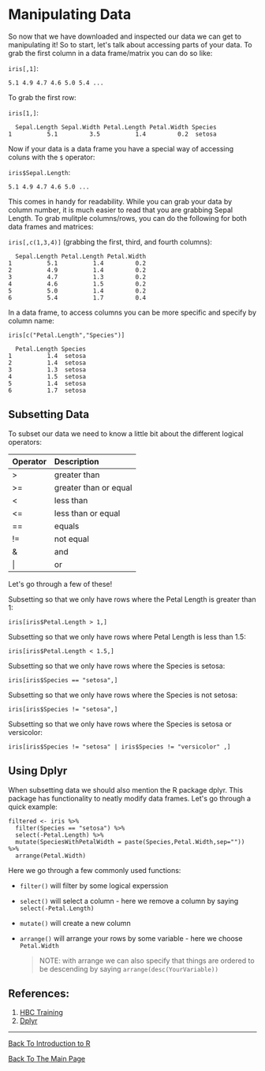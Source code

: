 # Manipulating Data

So now that we have downloaded and inspected our data we can get to manipulating it! So to start, let's talk about accessing parts of your data. To grab the first column in a data frame/matrix you can do so like:

```iris[,1]```:

```5.1 4.9 4.7 4.6 5.0 5.4 ...```

To grab the first row:

```iris[1,]```:

```
  Sepal.Length Sepal.Width Petal.Length Petal.Width Species
1          5.1         3.5          1.4         0.2  setosa
```

Now if your data is a data frame you have a special way of accessing coluns with the ```$``` operator:

```iris$Sepal.Length```:

```
5.1 4.9 4.7 4.6 5.0 ...
```

This comes in handy for readability. While you can grab your data by column number, it is much easier to read that you are grabbing Sepal Length. To grab mulitple columns/rows, you can do the following for both data frames and matrices:

```iris[,c(1,3,4)]``` (grabbing the first, third, and fourth columns):

```
  Sepal.Length Petal.Length Petal.Width
1          5.1          1.4         0.2
2          4.9          1.4         0.2
3          4.7          1.3         0.2
4          4.6          1.5         0.2
5          5.0          1.4         0.2
6          5.4          1.7         0.4
```

In a data frame, to access columns you can be more specific and specify by column name:

```iris[c("Petal.Length","Species")]```

```
  Petal.Length Species
1          1.4  setosa
2          1.4  setosa
3          1.3  setosa
4          1.5  setosa
5          1.4  setosa
6          1.7  setosa
```

## Subsetting Data

To subset our data we need to know a little bit about the different logical operators:

| Operator | Description |
:-------|:-----|
| > | greater than | 
| >= | greater than or equal |
| < | less than |
| <= | less than or equal |
| == | equals | 
| != | not equal |
| & | and |
| \| | or|

Let's go through a few of these!

Subsetting so that we only have rows where the Petal Length is greater than 1:

```iris[iris$Petal.Length > 1,]```

Subsetting so that we only have rows where Petal Length is less than 1.5:

```iris[iris$Petal.Length < 1.5,]```

Subsetting so that we only have rows where the Species is setosa:

```iris[iris$Species == "setosa",]```

Subsetting so that we only have rows where the Species is not setosa:

```iris[iris$Species != "setosa",]```

Subsetting so that we only have rows where the Species is setosa or versicolor:

```iris[iris$Species != "setosa" | iris$Species != "versicolor" ,]```

## Using Dplyr

When subsetting data we should also mention the R package dplyr. This package has functionality to neatly modify data frames. Let's go through a quick example:

```
filtered <- iris %>%
  filter(Species == "setosa") %>%
  select(-Petal.Length) %>%
  mutate(SpeciesWithPetalWidth = paste(Species,Petal.Width,sep="")) %>%
  arrange(Petal.Width)
```

Here we go through a few commonly used functions:

  * ```filter()``` will filter by some logical experssion
  * ```select()``` will select a column - here we remove a column by saying ```select(-Petal.Length)```
  * ```mutate()``` will create a new column
  * ```arrange()``` will arrange your rows by some variable - here we choose ```Petal.Width```
    
    > NOTE:  with arrange we can also specify that things are ordered to be descending by saying ```arrange(desc(YourVariable))```
 
## References:

1. [HBC Training](https://hbctraining.github.io/Intro-to-R-flipped/lessons/05_introR-data-wrangling.html)
2. [Dplyr](https://dplyr.tidyverse.org/)
_________________________________________________________________________________________________________________________________________________________________________________

[Back To Introduction to R](../IntroToR.md)

[Back To The Main Page](../../index.md)
